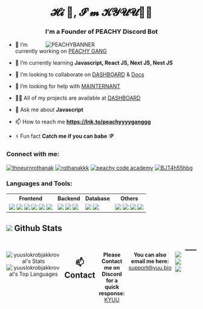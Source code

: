 <h1 align="center">𝓗𝓲 👋, 𝓘'𝓶 𝓚𝓨𝓤𝓤🐣💞</h1>
<h3 align="center">I'm a Founder of PEACHY Discord Bot</h3>
<img align="right" alt="PEACHYBANNER" width="400" src="https://i.imgur.com/fFqwcK2.gif" />
<!-- <p align="left"> <img src="https://komarev.com/ghpvc/?username=yuuslokrobjakkroval&label=Profile%20views&color=0e75b6&style=flat" alt="yuuslokrobjakkroval" /> </p> -->

- 🔭 I’m currently working on [PEACHY GANG](https://lnk.to/peachyyyyganggg)

- 🌱 I’m currently learning **Javascript, React JS, Next JS, Nest JS**

- 👯 I’m looking to collaborate on [DASHBOARD](https://peachyganggg.com) & [Docs](https://docs.peachyganggg.com)

- 🤝 I’m looking for help with [MAINTERNANT](https://peachyganggg.com)

- 👨‍💻 All of my projects are available at [DASHBOARD](https://peachyganggg.com)

- 💬 Ask me about **Javascript**

- 📫 How to reach me **https://lnk.to/peachyyyyganggg**

- ⚡ Fun fact **Catch me if you can babe :P**

<h3 align="left">Connect with me:</h3>
<p align="left">
<a href="https://fb.com/peachyganggg" target="blank"><img align="center" src="https://raw.githubusercontent.com/rahuldkjain/github-profile-readme-generator/master/src/images/icons/Social/facebook.svg" alt="thoeurnrothanak" height="30" width="40" /></a>
<a href="https://instagram.com/peachyganggg" target="blank"><img align="center" src="https://raw.githubusercontent.com/rahuldkjain/github-profile-readme-generator/master/src/images/icons/Social/instagram.svg" alt="rothanakkk" height="30" width="40" /></a>
<a href="https://www.youtube.com/c/peachyganggg code academy" target="blank"><img align="center" src="https://raw.githubusercontent.com/rahuldkjain/github-profile-readme-generator/master/src/images/icons/Social/youtube.svg" alt="peachy code academy" height="30" width="40" /></a>
<a href="https://lnk.to/peachyyyyganggg" target="blank"><img align="center" src="https://raw.githubusercontent.com/rahuldkjain/github-profile-readme-generator/master/src/images/icons/Social/discord.svg" alt="BJT4h55hbg" height="30" width="40" /></a>
</p>

<h3 align="left">Languages and Tools:</h3>
<table>
  <tr>
    <th>Frontend</th>
    <th>Backend</th>
    <th>Database</th>
    <th>Others</th>
  </tr>
  <tr>
    <td>
      <img src="https://img.shields.io/badge/HTML-E34F26?style=for-the-badge&logo=html5&logoColor=white" />
      <img src="https://img.shields.io/badge/CSS-1572B6?style=for-the-badge&logo=css3&logoColor=white" />
      <img src="https://img.shields.io/badge/JavaScript-323330?style=for-the-badge&logo=javascript&logoColor=F7DF1E" />
      <img src="https://img.shields.io/badge/TypeScript-007ACC?style=for-the-badge&logo=typescript&logoColor=white" />
      <img src="https://img.shields.io/badge/React-20232A?style=for-the-badge&logo=react&logoColor=61DAFB" />
      <img src="https://img.shields.io/badge/Next.js-000000?style=for-the-badge&logo=nextdotjs&logoColor=white" />
    </td>
    <td>
      <img src="https://img.shields.io/badge/Node.js-339933?style=for-the-badge&logo=nodedotjs&logoColor=white" />
      <img src="https://img.shields.io/badge/Express.js-404D59?style=for-the-badge" />
      <img src="https://img.shields.io/badge/Mongoose-880000?style=for-the-badge&logo=mongoose&logoColor=white" />
    </td>
    <td>
      <img src="https://img.shields.io/badge/MongoDB-4EA94B?style=for-the-badge&logo=mongodb&logoColor=white" />
      <img src="https://img.shields.io/badge/PostgreSQL-316192?style=for-the-badge&logo=postgresql&logoColor=white" />
    </td>
    <td>
      <img src="https://img.shields.io/badge/Shadcn-000000?style=for-the-badge&logo=shadcnui&logoColor=white" />
      <img src="https://img.shields.io/badge/Motion-FF0080?style=for-the-badge&logo=framer&logoColor=white" />
      <img src="https://img.shields.io/badge/BetterAuth-000000?style=for-the-badge&logo=betterauth&logoColor=white" />
      <img src="https://img.shields.io/badge/tailwind-00bcff?style=for-the-badge&logo=tailwindcss&logoColor=white" />
    </td>

  </tr>
</table>

## <img src="https://media.giphy.com/media/iY8CRBdQXODJSCERIr/giphy.gif" width="35"><b> Github Stats </b>

<br>

<div align="center" style="display: flex; justify-content: center; gap: 10px;">

![yuuslokrobjakkroval's Stats](https://github-readme-stats.vercel.app/api?username=yuuslokrobjakkroval&theme=react&show_icons=true&hide_border=true&count_private=true)
![yuuslokrobjakkroval's Top Languages](https://github-readme-stats.vercel.app/api/top-langs/?username=yuuslokrobjakkroval&theme=react&show_icons=true&hide_border=true&layout=compact)

<!-- <br><br><br><br> -->

## **📫 Contact**

**Please Contact me on Discord for a quick response:** [KYUU](https://discord.com/users/966688007493140591)

**You can also email me here:** support@yuu.bio

<a href="https://github.com/yuuslokrobjakkroval"><img src="https://komarev.com/ghpvc/?username=yuuslokrobjakkroval">
[![](https://img.shields.io/github/followers/yuuslokrobjakkroval?label=Followers&style=social)](https://github.com/yuuslokrobjakkroval)
[![](https://img.shields.io/badge/Discord-7289DA?logo=discord&logoColor=white)](https://discord.gg/peachyganggg)

<picture>
  <source media="(prefers-color-scheme: dark)" srcset="https://raw.githubusercontent.com/yuuslokrobjakkroval/yuuslokrobjakkroval/output/github-snake-dark.svg" />
  <source media="(prefers-color-scheme: light)" srcset="https://raw.githubusercontent.com/yuuslokrobjakkroval/yuuslokrobjakkroval/output/github-snake.svg" />
  <img alt="github-snake" src="https://raw.githubusercontent.com/yuuslokrobjakkroval/yuuslokrobjakkroval/output/github-snake.svg" />
</picture>
